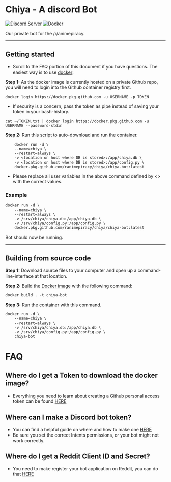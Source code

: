 # Chiya - A discord Bot

[![Discord Server](https://img.shields.io/discord/622243127435984927?label=Discord&logo=discord)](https://discord.gg/piracy) 
[![Docker](https://github.com/ranimepiracy/Chiya/workflows/Docker/badge.svg?branch=master)](https://github.com/ranimepiracy/Chiya/actions)

Our private bot for the /r/animepiracy.

---

## Getting started

* Scroll to the FAQ portion of this document if you have questions.
The easiest way is to use [docker](https://docs.docker.com/engine/reference/run/):

**Step 1:**
As the docker image is currently hosted on a private Github repo, you will need to login into the Github container registry first.

```Shell
docker login https://docker.pkg.github.com -u USERNAME -p TOKEN
```

* If security is a concern, pass the token as pipe instead of saving your token in your bash-history.

```Shell
cat ~/TOKEN.txt | docker login https://docker.pkg.github.com -u USERNAME --password-stdin
```

**Step 2:**
Run this script to auto-download and run the container.

```Shell
    docker run -d \
    --name=chiya \
    --restart=always \
    -v <location on host where DB is stored>:/app/chiya.db \
    -v <location on host where DB is stored>:/app/config.py \
    docker.pkg.github.com/ranimepiracy/chiya/chiya-bot:latest
```

* Please replace all user variables in the above command defined by <> with the correct values.

### Example

```Shell
docker run -d \
    --name=chiya \
    --restart=always \
    -v /srv/chiya/chiya.db:/app/chiya.db \
    -v /srv/chiya/config.py:/app/config.py \
    docker.pkg.github.com/ranimepiracy/chiya/chiya-bot:latest
```

Bot should now be running.

---

## Building from source code

**Step 1:**
Download source files to your computer and open up a command-line-interface at that location.

**Step 2:**
Build the [Docker image](https://docs.docker.com/engine/reference/commandline/build/) with the following command:

```Shell
docker build . -t chiya-bot
```

**Step 3:**
Run the container with this command.

```Shell
docker run -d \
    --name=chiya \
    --restart=always \
    -v /srv/chiya/chiya.db:/app/chiya.db \
    -v /srv/chiya/config.py:/app/config.py \
    chiya-bot
```

# FAQ

## Where do I get a Token to download the docker image?

* Everything you need to learn about creating a Github personal access token can be found [HERE](https://docs.github.com/en/github/authenticating-to-github/creating-a-personal-access-token)


## Where can I make a Discord bot token?

* You can find a helpful guide on where and how to make one [HERE](https://www.writebots.com/discord-bot-token/)
* Be sure you set the correct Intents permissions, or your bot might not work correctly.

## Where do I get a Reddit Client ID and Secret?

* You need to make register your bot application on Reddit, you can do that [HERE](https://www.reddit.com/prefs/apps/)
